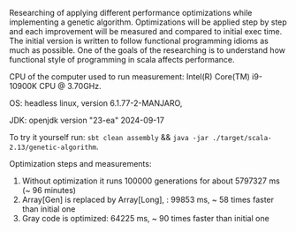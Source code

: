 Researching of applying different performance optimizations while implementing a genetic algorithm. 
Optimizations will be applied step by step and each improvement will be measured and compared to initial exec time.
The initial version is written to follow functional programming idioms as much as possible. 
One of the goals of the researching is to understand how functional style of programming in scala affects performance. 

CPU of the computer used to run measurement: Intel(R) Core(TM) i9-10900K CPU @ 3.70GHz.

OS: headless linux, version 6.1.77-2-MANJARO, 

JDK: openjdk version "23-ea" 2024-09-17

To try it yourself run: `sbt clean assembly` && `java -jar ./target/scala-2.13/genetic-algorithm`.

Optimization steps and measurements: 

1. Without optimization it runs 100000 generations for about 5797327 ms (~ 96 minutes)
2. Array[Gen] is replaced by Array[Long], : 99853 ms, ~ 58 times faster than initial one
3. Gray code is optimized: 64225 ms, ~ 90 times faster than initial one
